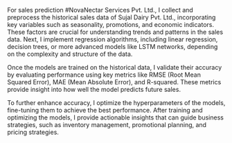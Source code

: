For sales prediction #NovaNectar Services Pvt. Ltd., I collect and preprocess the historical sales data of Sujal Dairy Pvt. Ltd., incorporating key variables such as seasonality, promotions, and economic indicators. These factors are crucial for understanding trends and patterns in the sales data. Next, I implement regression algorithms, including linear regression, decision trees, or more advanced models like LSTM networks, depending on the complexity and structure of the data.

Once the models are trained on the historical data, I validate their accuracy by evaluating performance using key metrics like RMSE (Root Mean Squared Error), MAE (Mean Absolute Error), and R-squared. These metrics provide insight into how well the model predicts future sales.

To further enhance accuracy, I optimize the hyperparameters of the models, fine-tuning them to achieve the best performance. After training and optimizing the models, I provide actionable insights that can guide business strategies, such as inventory management, promotional planning, and pricing strategies.
